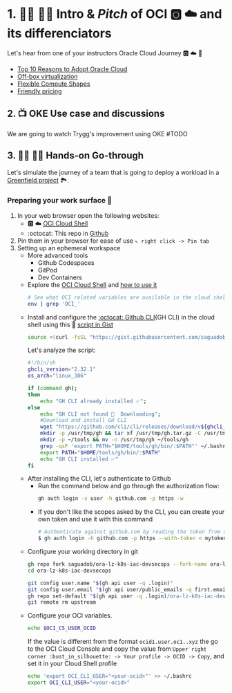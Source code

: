 # 1. :man_teacher: :woman_teacher: Intro & _Pitch_ of OCI :o2: :cloud: and its differenciators
<!-- This part is meant to be presented orally by one of the instructors -->
Let's hear from one of your instructors Oracle Cloud Journey :o2: :cloud: :compass:
- [Top 10 Reasons to Adopt Oracle Cloud](https://www.oracle.com/a/ocom/docs/oracle-cloud-infrastructure-ten-reasons.pdf)
- [Off-box virtualization](https://www.oracle.com/uk/security/cloud-security/isolated-network-virtualization/#isolate)
- [Flexible Compute Shapes](https://docs.oracle.com/en-us/iaas/Content/Compute/References/computeshapes.htm)
- [Friendly pricing](https://www.oracle.com/cloud/economics/#pricing-features)

## 2. :tv: OKE Use case and discussions
We are going to watch Trygg's improvement using OKE
#TODO

## 3. :man_technologist: :woman_technologist: Hands-on Go-through
Let's simulate the journey of a team that is going to deploy a workload in a [Greenfield project](https://en.wikipedia.org/wiki/Greenfield_project) :national_park:.

### Preparing your work surface :toolbox: 
1. In your web browser open the following websites:
    - :o2: :cloud: [OCI Cloud Shell](https://cloud.oracle.com/?bdcstate=maximized&cloudshell=true)
    - :octocat: This repo in [Github](https://github.com/saguadob/ora-lz-k8s-iac-devsecops)
2. Pin them in your browser for ease of use `↖ right click -> Pin tab`
3. Setting up an ephemeral workspace
    - More advanced tools
        - Github Codespaces
        - GitPod
        - Dev Containers
    - Explore the [OCI Cloud Shell](https://docs.oracle.com/en-us/iaas/Content/API/Concepts/cloudshellintro.htm) and [how to use it](https://docs.oracle.com/en-us/iaas/Content/API/Concepts/cloudshellgettingstarted.htm)  
      ```sh
      # See what OCI related variables are available in the cloud shell
      env | grep 'OCI_'
      ```
    - Install and configure the [:octocat: Github CLI](https://cli.github.com/)(GH CLI) in the cloud shell using this :page_with_curl: [script in Gist](https://gist.github.com/saguadob/a8588a6f95b69e7085bba31d6d82d626)
      ```sh
      source <(curl -fsSL "https://gist.githubusercontent.com/saguadob/a8588a6f95b69e7085bba31d6d82d626/raw/configure-gh-in-oci-shell.sh")
      ```
      Let's analyze the script:
      ```sh
      #!/bin/sh
      ghcli_version="2.32.1"
      os_arch="linux_386"

      if (command gh);
      then 
          echo "GH CLI already installed ✅";
      else 
          echo "GH CLI not found 🚫  Downloading"; 
          #Download and install GH CLI
          wget "https://github.com/cli/cli/releases/download/v${ghcli_version}/gh_${ghcli_version}_${os_arch}.tar.gz" -O /usr/tmp/gh.tar.gz
          mkdir -p /usr/tmp/gh && tar xf /usr/tmp/gh.tar.gz -C /usr/tmp/gh --strip-components 1 --overwrite
          mkdir -p ~/tools && mv -n /usr/tmp/gh ~/tools/gh
          grep -qxF 'export PATH="$HOME/tools/gh/bin/:$PATH"' ~/.bashrc || echo 'export PATH="$HOME/tools/gh/bin/:$PATH"' >> ~/.bashrc
          export PATH="$HOME/tools/gh/bin/:$PATH"
          echo "GH CLI installed ✅"
      fi
      ```
    - After installing the CLI, let's authenticate to Github
        - Run the command below and go through the authorization flow:
          ```sh
          gh auth login -s user -h github.com -p https -w
          ```
        - If you don't like the scopes asked by the CLI, you can create your own token and use it with this command
          ```sh
          # Authenticate against github.com by reading the token from a file
          $ gh auth login -h github.com -p https --with-token < mytoken.txt
          ```
    - Configure your working directory in git
      ```sh
      gh repo fork saguadob/ora-lz-k8s-iac-devsecops --fork-name ora-lz-k8s-iac-devsecops --clone --remote=true --remote-name=origin
      cd ora-lz-k8s-iac-devsecops

      git config user.name "$(gh api user -q .login)"
      git config user.email "$(gh api user/public_emails -q first.email)"
      gh repo set-default "$(gh api user -q .login)/ora-lz-k8s-iac-devsecops"
      git remote rm upstream
      ```
    - Configure your OCI variables.
      ```sh
      echo $OCI_CS_USER_OCID
      ```
      If the value is different from the format `ocid1.user.oc1..xyz` the go to the OCI Cloud Console and copy the value from `Upper right corner :bust_in_silhouette: -> Your profile -> OCID -> Copy`, and set it in your Cloud Shell profile
      ```sh
      echo 'export OCI_CLI_USER="<your-ocid>"' >> ~/.bashrc
      export OCI_CLI_USER="<your-ocid>"
      ```
    